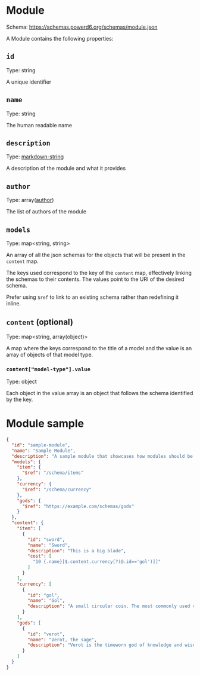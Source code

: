 # Module

Schema: https://schemas.powerd6.org/schemas/module.json

A Module contains the following properties:

## `id`

Type: string

A unique identifier

## `name`

Type: string

The human readable name

## `description`

Type: [markdown-string](markdown-string.md)

A description of the module and what it provides

## `author`

Type: array([author](author.md))

The list of authors of the module

## `models`

Type: map\<string, string\>

An array of all the json schemas for the objects that will be present in the `content` map.

The keys used correspond to the key of the `content` map, effectively linking the schemas to their contents. The values point to the URI of the desired schema.

Prefer using `$ref` to link to an existing schema rather than redefining it inline.

## `content` (optional)

Type: map\<string, array(object)\>

A map where the keys correspond to the title of a model and the value is an array of objects of that model type.

### `content["model-type"].value`

Type: object

Each object in the value array is an object that follows the schema identified by the key.


# Module sample

```json
{
  "id": "sample-module",
  "name": "Sample Module",
  "description": "A sample module that showcases how modules should be structured",
  "models": {
    "item": {
      "$ref": "/schema/items"
    },
    "currency": {
      "$ref": "/schema/currency"
    },
    "gods": {
      "$ref": "https://example.com/schemas/gods"
    }
  },
  "content": {
    "item": [
      {
        "id": "sword",
        "name": "Sword",
        "description": "This is a big blade",
        "cost": [
          "10 {.name}[$.content.currency[?(@.id=='gol')]]"
        ]
      }
    ],
    "currency": [
      {
        "id": "gol",
        "name": "Gol",
        "description": "A small circular coin. The most commonly used currency."
      }
    ],
    "gods": [
      {
        "id": "verot",
        "name": "Verot, the sage",
        "description": "Verot is the timeworn god of knowledge and wisdom."
      }
    ]
  }
}
```